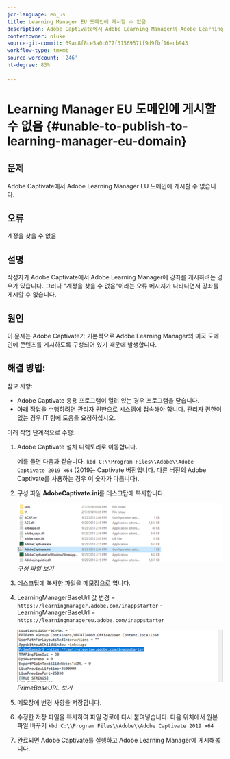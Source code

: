 ```yaml
---
jcr-language: en_us
title: Learning Manager EU 도메인에 게시할 수 없음
description: Adobe Captivate에서 Adobe Learning Manager의 Adobe Learning Manager EU 도메인으로 게시할 수 없습니다.
contentowner: nluke
source-git-commit: 69ac8f8ce5a0c077f31569571f9d9fbf16ecb943
workflow-type: tm+mt
source-wordcount: '246'
ht-degree: 83%

---
```




# Learning Manager EU 도메인에 게시할 수 없음 {#unable-to-publish-to-learning-manager-eu-domain}

## 문제

Adobe Captivate에서 Adobe Learning Manager EU 도메인에 게시할 수 없습니다.

## 오류

계정을 찾을 수 없음

## 설명

작성자가 Adobe Captivate에서 Adobe Learning Manager에 강좌를 게시하려는 경우가 있습니다. 그러나 &quot;계정을 찾을 수 없음&quot;이라는 오류 메시지가 나타나면서 강좌를 게시할 수 없습니다.

## 원인

이 문제는 Adobe Captivate가 기본적으로 Adobe Learning Manager의 미국 도메인에 콘텐츠를 게시하도록 구성되어 있기 때문에 발생합니다.

## 해결 방법:

참고 사항:

* Adobe Captivate 응용 프로그램이 열려 있는 경우 프로그램을 닫습니다.
* 아래 작업을 수행하려면 관리자 권한으로 시스템에 접속해야 합니다. 관리자 권한이 없는 경우 IT 팀에 도움을 요청하십시오.

아래 작업 단계적으로 수행:

1. Adobe Captivate 설치 디렉토리로 이동합니다.

   예를 들면 다음과 같습니다.  `kbd C:\\Program Files\\Adobe\\Adobe Captivate 2019 x64` (2019는 Captivate 버전입니다. 다른 버전의 Adobe Captivate를 사용하는 경우 이 숫자가 다릅니다).

1. 구성 파일 **AdobeCaptivate.ini**&#x200B;를 데스크탑에 복사합니다.

   ![](assets/cp-captivate.ini.png)
   *구성 파일 보기*

1. 데스크탑에 복사한 파일을 메모장으로 엽니다.
1. LearningManagerBaseUrl 값 변경 = `https://learningmanager.adobe.com/inappstarter` - LearningManagerBaseUrl = `https://learningmanagereu.adobe.com/inappstarter`

   ![](assets/cp-primebaseurl.png)
   *PrimeBaseURL 보기*

1. 메모장에 변경 사항을 저장합니다.
1. 수정한 저장 파일을 복사하여 파일 경로에 다시 붙여넣습니다. 다음 위치에서 원본 파일 바꾸기  `kbd C:\\Program Files\\Adobe\\Adobe Captivate 2019 x64`
1. 완료되면 Adobe Captivate를 실행하고 Adobe Learning Manager에 게시해봅니다.
